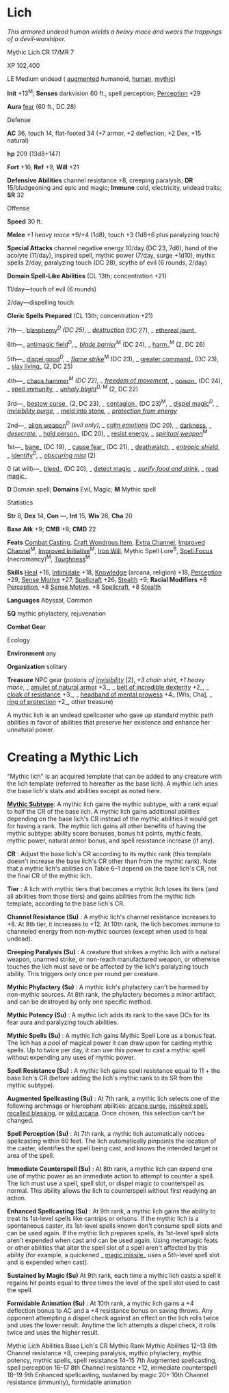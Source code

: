 # Lich

_This armored undead human wields a heavy mace and wears the trappings of a devil-worshiper._

Mythic Lich CR 17/MR 7

XP 102,400

LE Medium undead ( [augmented](/pathfinderRPG/prd/monsters/creatureTypes.html#_augmented-subtype) humanoid, [human](/pathfinderRPG/prd/monsters/creatureTypes.html#_human-subtype), [mythic](/pathfinderRPG/prd/mythicAdventures/mythicMonsters.html#_mythic-subtype))

**Init** +13<sup>M</sup>; **Senses** darkvision 60 ft., spell perception; [Perception](/pathfinderRPG/prd/skills/perception.html#_perception) +29

**Aura** [fear](/pathfinderRPG/prd/monsters/universalMonsterRules.html#_fear) (60 ft., DC 28)

Defense

**AC** 36, touch 14, flat-footed 34 (+7 armor, +2 deflection, +2 Dex, +15 natural)

**hp** 209 (13d8+147)

**Fort** +16, **Ref** +9, **Will** +21

**Defensive Abilities** channel resistance +8, creeping paralysis; **DR** 15/bludgeoning and epic and magic; **Immune** cold, electricity, undead traits; **SR** 32

Offense

**Speed** 30 ft.

**Melee** _+1 heavy mace_ +9/+4 (1d8), touch +3 (1d8+6 plus paralyzing touch)

**Special Attacks** channel negative energy 10/day (DC 23, 7d6), hand of the acolyte (11/day), inspired spell, mythic power (7/day, surge +1d10), mythic spells 2/day, paralyzing touch (DC 28), scythe of evil (6 rounds, 2/day)

**Domain Spell-Like Abilities** (CL 13th; concentration +21)

11/day—touch of evil (6 rounds)

2/day—dispelling touch

**Cleric Spells Prepared** (CL 13th; concentration +21)

7th—_ [blasphemy](/pathfinderRPG/prd/spells/blasphemy.html#_blasphemy)_<sup>D</sup> (DC 25), _ [destruction](/pathfinderRPG/prd/spells/destruction.html#_destruction)_ (DC 27), _ [ethereal jaunt](/pathfinderRPG/prd/spells/etherealJaunt.html#_ethereal-jaunt)_

6th—_ [antimagic field](/pathfinderRPG/prd/spells/antimagicField.html#_antimagic-field)_<sup>D</sup>, _ [blade barrier](/pathfinderRPG/prd/spells/bladeBarrier.html#_blade-barrier)_<sup>M</sup> (DC 24), _ [harm](/pathfinderRPG/prd/spells/harm.html#_harm)_<sup>M</sup> (2, DC 26)

5th—_ [dispel good](/pathfinderRPG/prd/spells/dispelGood.html#_dispel-good)_<sup>D</sup>, _ [flame strike](/pathfinderRPG/prd/spells/flameStrike.html#_flame-strike)_<sup>M</sup> (DC 23), _ [greater command](/pathfinderRPG/prd/spells/command.html#_command-greater)_ (DC 23), _ [slay living](/pathfinderRPG/prd/spells/slayLiving.html#_slay-living)_ (2, DC 25)

4th—_ [chaos hammer](/pathfinderRPG/prd/spells/chaosHammer.html#_chaos-hammer)_<sup>M</sup> (DC 22), _ [freedom of movement](/pathfinderRPG/prd/spells/freedomOfMovement.html#_freedom-of-movement)_, _ [poison](/pathfinderRPG/prd/spells/poison.html#_poison)_ (DC 24), _ [spell immunity](/pathfinderRPG/prd/spells/spellImmunity.html#_spell-immunity)_, _ [unholy blight](/pathfinderRPG/prd/spells/unholyBlight.html#_unholy-blight)_<sup>D, M</sup> (2, DC 22)

3rd—_ [bestow curse](/pathfinderRPG/prd/spells/bestowCurse.html#_bestow-curse)_ (2, DC 23), _ [contagion](/pathfinderRPG/prd/spells/contagion.html#_contagion)_ (DC 23)<sup>M</sup>, _ [dispel magic](/pathfinderRPG/prd/spells/dispelMagic.html#_dispel-magic)_<sup>D</sup>, _ [invisibility purge](/pathfinderRPG/prd/spells/invisibilityPurge.html#_invisibility-purge)_, _ [meld into stone](/pathfinderRPG/prd/spells/meldIntoStone.html#_meld-into-stone)_, _ [protection from energy](/pathfinderRPG/prd/spells/protectionFromEnergy.html#_protection-from-energy)_

2nd—_ [align weapon](/pathfinderRPG/prd/spells/alignWeapon.html#_align-weapon)_<sup>D</sup> (evil only), _ [calm emotions](/pathfinderRPG/prd/spells/calmEmotions.html#_calm-emotions)_ (DC 20), _ [darkness](/pathfinderRPG/prd/spells/darkness.html#_darkness)_, _ [desecrate](/pathfinderRPG/prd/spells/desecrate.html#_desecrate)_, _ [hold person](/pathfinderRPG/prd/spells/holdPerson.html#_hold-person)_ (DC 20), _ [resist energy](/pathfinderRPG/prd/spells/resistEnergy.html#_resist-energy)_, _ [spiritual weapon](/pathfinderRPG/prd/spells/spiritualWeapon.html#_spiritual-weapon)_<sup>M</sup>

1st—_ [bane](/pathfinderRPG/prd/magicItems/weapons.html#_weapons-bane)_ (DC 19), _ [cause fear](/pathfinderRPG/prd/spells/causeFear.html#_cause-fear)_ (DC 21), _ [deathwatch](/pathfinderRPG/prd/spells/deathwatch.html#_deathwatch)_, _ [entropic shield](/pathfinderRPG/prd/spells/entropicShield.html#_entropic-shield)_, _ [identify](/pathfinderRPG/prd/spells/identify.html#_identify)_<sup>D</sup>, _ [obscuring mist](/pathfinderRPG/prd/spells/obscuringMist.html#_obscuring-mist)_ (2)

0 (at will)—_ [bleed](/pathfinderRPG/prd/spells/bleed.html#_bleed)_ (DC 20), _ [detect magic](/pathfinderRPG/prd/spells/detectMagic.html#_detect-magic)_, _ [purify food and drink](/pathfinderRPG/prd/spells/purifyFoodAndDrink.html#_purify-food-and-drink)_, _ [read magic](/pathfinderRPG/prd/spells/readMagic.html#_read-magic)_

**D** Domain spell; **Domains** Evil, Magic; **M** Mythic spell

Statistics

**Str** 8, **Dex** 14, **Con** —, **Int** 15, **Wis** 26, **Cha** 20

**Base Atk** +9; **CMB** +8; **CMD** 22

**Feats** [Combat Casting](/pathfinderRPG/prd/feats.html#_combat-casting), [Craft Wondrous Item](/pathfinderRPG/prd/feats.html#_craft-wondrous-item), [Extra Channel](/pathfinderRPG/prd/feats.html#_extra-channel), [Improved Channel](/pathfinderRPG/prd/mythicAdventures/mythicFeats.html#_improved-channel-mythic)<sup>M</sup>, [Improved Initiative](/pathfinderRPG/prd/mythicAdventures/mythicFeats.html#_improved-initiative-mythic)<sup>M</sup>, [Iron Will](/pathfinderRPG/prd/feats.html#_iron-will), Mythic Spell Lore<sup>B</sup>, [Spell Focus](/pathfinderRPG/prd/feats.html#_spell-focus) (necromancy)<sup>M</sup>, [Toughness](/pathfinderRPG/prd/mythicAdventures/mythicFeats.html#_toughness-mythic)<sup>M</sup>

**Skills** [Heal](/pathfinderRPG/prd/skills/heal.html#_heal) +16, [Intimidate](/pathfinderRPG/prd/skills/intimidate.html#_intimidate) +18, [Knowledge](/pathfinderRPG/prd/skills/knowledge.html#_knowledge) (arcana, religion) +18, [Perception](/pathfinderRPG/prd/skills/perception.html#_perception) +29, [Sense Motive](/pathfinderRPG/prd/skills/senseMotive.html#_sense-motive) +27, [Spellcraft](/pathfinderRPG/prd/skills/spellcraft.html#_spellcraft) +26, [Stealth](/pathfinderRPG/prd/skills/stealth.html#_stealth) +9; **Racial Modifiers** +8 [Perception](/pathfinderRPG/prd/skills/perception.html#_perception), +8 [Sense Motive](/pathfinderRPG/prd/skills/senseMotive.html#_sense-motive), +8 [Spellcraft](/pathfinderRPG/prd/skills/spellcraft.html#_spellcraft), +8 [Stealth](/pathfinderRPG/prd/skills/stealth.html#_stealth)

**Languages** Abyssal, Common

**SQ** mythic phylactery, rejuvenation

**Combat Gear**

Ecology

**Environment** any

**Organization** solitary

**Treasure** NPC gear (_potions of [invisibility](/pathfinderRPG/prd/spells/invisibility.html#_invisibility)_ [2], _+3 chain shirt_, _+1 heavy mace_, _ [amulet of natural armor](/pathfinderRPG/prd/magicItems/wondrousItems.html#_amulet-of-natural-armor) +3_, _ [belt of incredible dexterity](/pathfinderRPG/prd/magicItems/wondrousItems.html#_belt-of-incredible-dexterity) +2_, _ [cloak of resistance](/pathfinderRPG/prd/magicItems/wondrousItems.html#_cloak-of-resistance) +3_, _ [headband of mental prowess](/pathfinderRPG/prd/magicItems/wondrousItems.html#_headband-of-mental-prowess) +4_ [Wis, Cha], _ [ring of protection](/pathfinderRPG/prd/magicItems/rings.html#_ring-of-protection) +2_, other treasure)

A mythic lich is an undead spellcaster who gave up standard mythic path abilities in favor of abilities that preserve her existence and enhance her unnatural power.

# Creating a Mythic Lich

"Mythic lich" is an acquired template that can be added to any creature with the lich template (referred to hereafter as the base lich). A mythic lich uses the base lich's stats and abilities except as noted here.

[**Mythic Subtype**](/pathfinderRPG/prd/mythicAdventures/mythicMonsters.html#_mythic-subtype): A mythic lich gains the mythic subtype, with a rank equal to half the CR of the base lich. A mythic lich gains additional abilities depending on the base lich's CR instead of the mythic abilities it would get for having a rank. The mythic lich gains all other benefits of having the mythic subtype: ability score bonuses, bonus hit points, mythic feats, mythic power, natural armor bonus, and spell resistance increase (if any).

**CR** : Adjust the base lich's CR according to its mythic rank (this template doesn't increase the base lich's CR other than from the mythic rank). Note that a mythic lich's abilities on Table 6–1 depend on the base lich's CR, not the final CR of the mythic lich.

**Tier** : A lich with mythic tiers that becomes a mythic lich loses its tiers (and all abilities from those tiers) and gains abilities from the mythic lich template, according to the base lich's CR.

**Channel Resistance (Su)** : A mythic lich's channel resistance increases to +8. At 8th tier, it increases to +12. At 10th rank, the lich becomes immune to channeled energy from non-mythic sources (except when used to heal undead).

**Creeping Paralysis (Su)** : A creature that strikes a mythic lich with a natural weapon, unarmed strike, or non-reach manufactured weapon, or otherwise touches the lich must save or be affected by the lich's paralyzing touch ability. This triggers only once per round per creature.

**Mythic Phylactery (Su)** : A mythic lich's phylactery can't be harmed by non-mythic sources. At 8th rank, the phylactery becomes a minor artifact, and can be destroyed by only one specific method.

**Mythic Potency (Su)** : A mythic lich adds its rank to the save DCs for its fear aura and paralyzing touch abilities.

**Mythic Spells (Su)** : A mythic lich gains Mythic Spell Lore as a bonus feat. The lich has a pool of magical power it can draw upon for casting mythic spells. Up to twice per day, it can use this power to cast a mythic spell without expending any uses of mythic power.

**Spell Resistance (Su)** : A mythic lich gains spell resistance equal to 11 + the base lich's CR (before adding the lich's mythic rank to its SR from the mythic subtype).

**Augmented Spellcasting (Su)** : At 7th rank, a mythic lich selects one of the following archmage or hierophant abilities: [arcane surge](/pathfinderRPG/prd/mythicAdventures/mythicHeroes/archmage.html#_arcane-surge), [inspired spell](/pathfinderRPG/prd/mythicAdventures/mythicHeroes/hierophant.html#_inspired-spell), [recalled blessing](/pathfinderRPG/prd/mythicAdventures/mythicHeroes/hierophant.html#-recalled-blessing), or [wild arcana](/pathfinderRPG/prd/mythicAdventures/mythicHeroes/archmage.html#_wild-arcana). Once chosen, this selection can't be changed.

**Spell Perception (Su)** : At 7th rank, a mythic lich automatically notices spellcasting within 60 feet. The lich automatically pinpoints the location of the caster, identifies the spell being cast, and knows the intended target or area of the spell.

**Immediate Counterspell (Su)** : At 8th rank, a mythic lich can expend one use of mythic power as an immediate action to attempt to counter a spell. The lich must use a spell, spell slot, or dispel magic to counterspell as normal. This ability allows the lich to counterspell without first readying an action.

**Enhanced Spellcasting (Su)** : At 9th rank, a mythic lich gains the ability to treat its 1st-level spells like cantrips or orisons. If the mythic lich is a spontaneous caster, its 1st-level spells known don't consume spell slots and can be used again. If the mythic lich prepares spells, its 1st-level spell slots aren't expended when cast and can be used again. Using metamagic feats or other abilities that alter the spell slot of a spell aren't affected by this ability (for example, a quickened _ [magic missile](/pathfinderRPG/prd/spells/magicMissile.html#_magic-missile)_ uses a 5th-level spell slot and is expended when cast).

**Sustained by Magic (Su)** At 9th rank, each time a mythic lich casts a spell it regains hit points equal to three times the level of the spell slot used to cast the spell.

**Formidable Animation (Su)** : At 10th rank, a mythic lich gains a +4 deflection bonus to AC and a +4 resistance bonus on saving throws. Any opponent attempting a dispel check against an effect on the lich rolls twice and uses the lower result. Anytime the lich attempts a dispel check, it rolls twice and uses the higher result.

<caption>Mythic Lich Abilities</caption><thead><tr>
<th>Base Lich's CR</th>
<th>Mythic Rank</th>
<th>Mythic Abilities</th>
</tr></thead><tbody>
<tr class="odd">
<td>12–13</td>
<td>6th</td>
<td>Channel resistance +8, creeping paralysis, mythic phylactery, mythic potency, mythic spells, spell resistance</td>
</tr>
<tr class="even">
<td>14–15</td>
<td>7th</td>
<td>Augmented spellcasting, spell perception</td>
</tr>
<tr class="odd">
<td>16–17</td>
<td>8th</td>
<td>Channel resistance +12, immediate counterspell</td>
</tr>
<tr class="even">
<td>18–19</td>
<td>9th</td>
<td>Enhanced spellcasting, sustained by magic</td>
</tr>
<tr class="odd">
<td>20+</td>
<td>10th</td>
<td>Channel resistance (immunity), formidable animation</td>
</tr>
</tbody>

